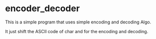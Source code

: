 # encoder_decoder

This is a simple program that uses simple encoding and decoding Algo.

It just shift the ASCII code of char and for the encoding and decoding.
